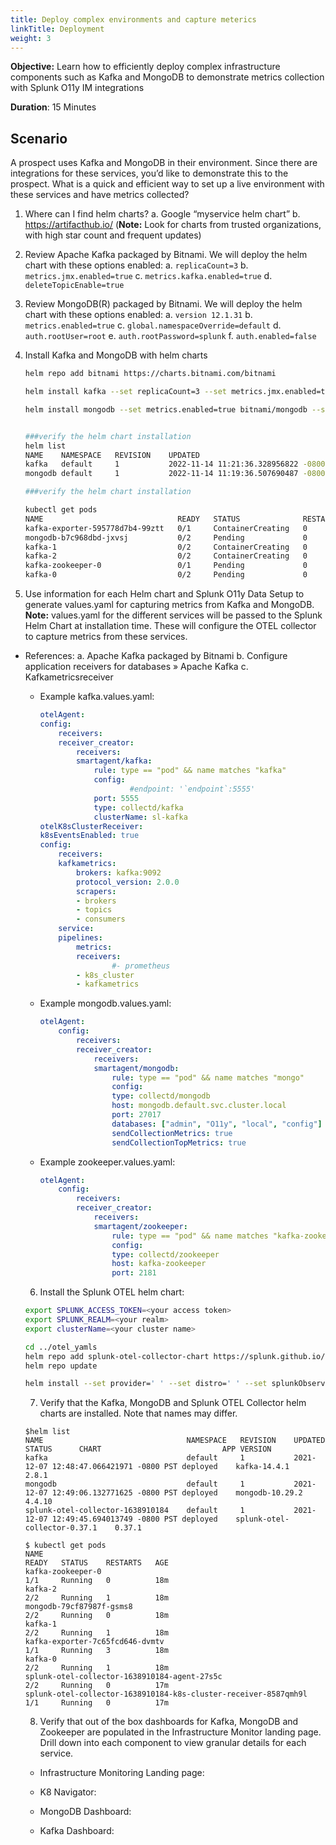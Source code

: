 ```yaml
---
title: Deploy complex environments and capture meterics
linkTitle: Deployment
weight: 3
---
```


**Objective:** Learn how to efficiently deploy complex infrastructure components such as Kafka and MongoDB to demonstrate metrics collection with Splunk O11y IM integrations

**Duration**: 15 Minutes

## Scenario

A prospect uses Kafka and MongoDB in their environment. Since there are integrations for these services, you’d like to demonstrate this to the prospect. What is a quick and efficient way to set up a live environment with these services and have metrics collected?

1. Where can I find helm charts?
  a. Google “myservice helm chart”
  b. https://artifacthub.io/ (**Note:** Look for charts from trusted organizations, with high star count and frequent updates)
2. Review Apache Kafka packaged by Bitnami. We will deploy the helm chart with these options enabled:
  a. `replicaCount=3`
  b. `metrics.jmx.enabled=true`
  c. `metrics.kafka.enabled=true`
  d. `deleteTopicEnable=true`
3. Review MongoDB(R) packaged by Bitnami. We will deploy the helm chart with these options enabled:
  a. `version 12.1.31`
  b. `metrics.enabled=true`
  c. `global.namespaceOverride=default`
  d. `auth.rootUser=root`
  e. `auth.rootPassword=splunk`
  f. `auth.enabled=false`
4. Install Kafka and MongoDB with helm charts

    ``` bash
    helm repo add bitnami https://charts.bitnami.com/bitnami

    helm install kafka --set replicaCount=3 --set metrics.jmx.enabled=true --set metrics.kafka.enabled=true  --set deleteTopicEnable=true bitnami/kafka

    helm install mongodb --set metrics.enabled=true bitnami/mongodb --set global.namespaceOverride=default --set auth.rootUser=root --set auth.rootPassword=splunk --set auth.enabled=false --version 12.1.31


    ###verify the helm chart installation
    helm list
    NAME    NAMESPACE   REVISION    UPDATED                                 STATUS      CHART           APP VERSION
    kafka   default     1           2022-11-14 11:21:36.328956822 -0800 PST deployed    kafka-19.1.3    3.3.1
    mongodb default     1           2022-11-14 11:19:36.507690487 -0800 PST deployed    mongodb-12.1.31 5.0.10

    ###verify the helm chart installation

    kubectl get pods
    NAME                              READY   STATUS              RESTARTS   AGE
    kafka-exporter-595778d7b4-99ztt   0/1     ContainerCreating   0          17s
    mongodb-b7c968dbd-jxvsj           0/2     Pending             0          6s
    kafka-1                           0/2     ContainerCreating   0          16s
    kafka-2                           0/2     ContainerCreating   0          16s
    kafka-zookeeper-0                 0/1     Pending             0          17s
    kafka-0                           0/2     Pending             0          17s
    ```

5. Use information for each Helm chart and Splunk O11y Data Setup to generate values.yaml for capturing metrics from Kafka and MongoDB. **Note:** values.yaml for the different services will be passed to the Splunk Helm Chart at installation time. These will configure the OTEL collector to capture metrics from these services.

- References:
  a. Apache Kafka packaged by Bitnami
  b. Configure application receivers for databases » Apache Kafka
  c. Kafkametricsreceiver

  - Example kafka.values.yaml:

    ``` yaml
    otelAgent:
    config:
        receivers:
        receiver_creator:
            receivers:
            smartagent/kafka:
                rule: type == "pod" && name matches "kafka"
                config:
                        #endpoint: '`endpoint`:5555'
                port: 5555
                type: collectd/kafka
                clusterName: sl-kafka
    otelK8sClusterReceiver:
    k8sEventsEnabled: true
    config:
        receivers:
        kafkametrics:
            brokers: kafka:9092
            protocol_version: 2.0.0
            scrapers:
            - brokers
            - topics
            - consumers
        service:
        pipelines:
            metrics:
            receivers:
                    #- prometheus
            - k8s_cluster
            - kafkametrics
    ```

  - Example mongodb.values.yaml:

    ``` yaml
    otelAgent:
        config:
            receivers:
            receiver_creator:
                receivers:
                smartagent/mongodb:
                    rule: type == "pod" && name matches "mongo"
                    config:
                    type: collectd/mongodb
                    host: mongodb.default.svc.cluster.local
                    port: 27017
                    databases: ["admin", "O11y", "local", "config"]
                    sendCollectionMetrics: true
                    sendCollectionTopMetrics: true
    ```

  - Example zookeeper.values.yaml:

    ``` yaml
    otelAgent:
        config:
            receivers:
            receiver_creator:
                receivers:
                smartagent/zookeeper:
                    rule: type == "pod" && name matches "kafka-zookeeper"
                    config:
                    type: collectd/zookeeper
                    host: kafka-zookeeper
                    port: 2181
    ```

  6. Install the Splunk OTEL helm chart:

    ``` bash
    export SPLUNK_ACCESS_TOKEN=<your access token>
    export SPLUNK_REALM=<your realm>
    export clusterName=<your cluster name>

    cd ../otel_yamls
    helm repo add splunk-otel-collector-chart https://splunk.github.io/splunk-otel-collector-chart
    helm repo update

    helm install --set provider=' ' --set distro=' ' --set splunkObservability.accessToken=$SPLUNK_ACCESS_TOKEN --set clusterName=$clusterName --set splunkObservability.realm=$SPLUNK_REALM --set otelCollector.enabled='false' --set splunkObservability.logsEnabled='true' --set gateway.enabled='false' --values kafka.values.yaml --values mongodb.values.yaml --values zookeeper.values.yaml --values alwayson.values.yaml --values k3slogs.yaml --generate-name splunk-otel-collector-chart/splunk-otel-collector
    ```

  7. Verify that the Kafka, MongoDB and Splunk OTEL Collector helm charts are installed. Note that names may differ.

    ``` text
    $helm list
    NAME                                NAMESPACE   REVISION    UPDATED                                 STATUS      CHART                           APP VERSION
    kafka                               default     1           2021-12-07 12:48:47.066421971 -0800 PST deployed    kafka-14.4.1                    2.8.1
    mongodb                             default     1           2021-12-07 12:49:06.132771625 -0800 PST deployed    mongodb-10.29.2                 4.4.10
    splunk-otel-collector-1638910184    default     1           2021-12-07 12:49:45.694013749 -0800 PST deployed    splunk-otel-collector-0.37.1    0.37.1

    $ kubectl get pods
    NAME                                                              READY   STATUS    RESTARTS   AGE
    kafka-zookeeper-0                                                 1/1     Running   0          18m
    kafka-2                                                           2/2     Running   1          18m
    mongodb-79cf87987f-gsms8                                          2/2     Running   0          18m
    kafka-1                                                           2/2     Running   1          18m
    kafka-exporter-7c65fcd646-dvmtv                                   1/1     Running   3          18m
    kafka-0                                                           2/2     Running   1          18m
    splunk-otel-collector-1638910184-agent-27s5c                      2/2     Running   0          17m
    splunk-otel-collector-1638910184-k8s-cluster-receiver-8587qmh9l   1/1     Running   0          17m
    ```

  8. Verify that out of the box dashboards for Kafka, MongoDB and Zookeeper are populated in the Infrastructure Monitor landing page. Drill down into each component to view granular details for each service.

    - Infrastructure Monitoring Landing page:

    - K8 Navigator:

    - MongoDB Dashboard:

    - Kafka Dashboard:
